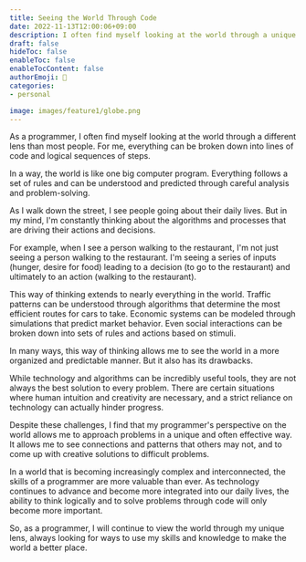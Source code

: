 ```yaml
---
title: Seeing the World Through Code
date: 2022-11-13T12:00:06+09:00
description: I often find myself looking at the world through a unique lens.
draft: false
hideToc: false
enableToc: false
enableTocContent: false
authorEmoji: 🤖
categories:
- personal

image: images/feature1/globe.png
---
```


As a programmer, I often find myself looking at the world through a different lens than most people. For me, everything can be broken down into lines of code and logical sequences of steps.

In a way, the world is like one big computer program. Everything follows a set of rules and can be understood and predicted through careful analysis and problem-solving.

As I walk down the street, I see people going about their daily lives. But in my mind, I'm constantly thinking about the algorithms and processes that are driving their actions and decisions.

For example, when I see a person walking to the restaurant, I'm not just seeing a person walking to the restaurant. I'm seeing a series of inputs (hunger, desire for food) leading to a decision (to go to the restaurant) and ultimately to an action (walking to the restaurant).

This way of thinking extends to nearly everything in the world. Traffic patterns can be understood through algorithms that determine the most efficient routes for cars to take. Economic systems can be modeled through simulations that predict market behavior. Even social interactions can be broken down into sets of rules and actions based on stimuli.

In many ways, this way of thinking allows me to see the world in a more organized and predictable manner. But it also has its drawbacks. 

While technology and algorithms can be incredibly useful tools, they are not always the best solution to every problem. There are certain situations where human intuition and creativity are necessary, and a strict reliance on technology can actually hinder progress.

Despite these challenges, I find that my programmer's perspective on the world allows me to approach problems in a unique and often effective way. It allows me to see connections and patterns that others may not, and to come up with creative solutions to difficult problems.

In a world that is becoming increasingly complex and interconnected, the skills of a programmer are more valuable than ever. As technology continues to advance and become more integrated into our daily lives, the ability to think logically and to solve problems through code will only become more important.

So, as a programmer, I will continue to view the world through my unique lens, always looking for ways to use my skills and knowledge to make the world a better place.